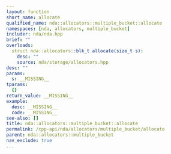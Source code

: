 ```yaml
---
layout: function
short_name: allocate
qualified_name: nda::allocators::multiple_bucket::allocate
namespaces: [nda, allocators, multiple_bucket]
includer: nda/nda.hpp
brief: ""
overloads:
  struct nda::allocators::blk_t allocate(size_t s):
    desc: ""
    source: nda/storage/allocators.hpp
desc: ""
params:
  s: __MISSING__
tparams:
  {}
return_value: __MISSING__
example:
  desc: __MISSING__
  code: __MISSING__
see-also: []
title: nda::allocators::multiple_bucket::allocate
permalink: /cpp-api/nda/allocators/multiple_bucket/allocate
parent: nda::allocators::multiple_bucket
nav_exclude: true
...
```


